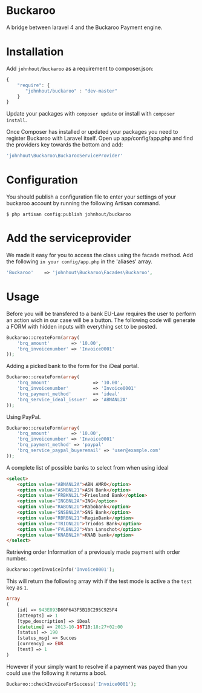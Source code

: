 Buckaroo
========

A bridge between laravel 4 and the Buckaroo Payment engine.


Installation
============

Add `johnhout/buckaroo` as a requirement to composer.json:

```javascript
{
    "require": {
       "johnhout/buckaroo" : "dev-master"
    }
}
```

Update your packages with `composer update` or install with `composer install`.

Once Composer has installed or updated your packages you need to register Buckaroo with Laravel itself. Open up app/config/app.php and find the providers key towards the bottom and add:

```php
'johnhout\Buckaroo\BuckarooServiceProvider'
```

Configuration
=============

You should  publish a configuration file to enter your settings of your buckaroo account by running the following Artisan command.

```
$ php artisan config:publish johnhout/buckaroo
```

Add the serviceprovider
=============
We made it easy for you to access the class using the facade method. Add the following `in your config/app.php` in the 'aliases' array.

```php
'Buckaroo'    => 'johnhout\Buckaroo\Facades\Buckaroo',
```

Usage
=============

Before you will be transfered to a bank EU-Law requires the user to perform an action wich in our case will be a button.
The following code will generate a FORM with hidden inputs with everything set to be posted.
```php
Buckaroo::createForm(array(
	'brq_amount'  		=> '10.00',
	'brq_invoicenumber' => 'Invoice0001'
));
```

Adding a picked bank to the form for the iDeal portal.
```php
Buckaroo::createForm(array(
	'brq_amount'  				=> '10.00',
	'brq_invoicenumber' 		=> 'Invoice0001'
	'brq_payment_method' 		=> 'ideal'
	'brq_service_ideal_issuer' 	=> 'ABNANL2A'
));
```

Using PayPal.
```php
Buckaroo::createForm(array(
	'brq_amount'  		=> '10.00',
	'brq_invoicenumber' => 'Invoice0001'
	'brq_payment_method' => 'paypal'
	'brq_service_paypal_buyeremail' => 'user@example.com'
));
```


A complete list of possible banks to select from when using ideal
```html
<select>
	<option value="ABNANL2A">ABN AMRO</option>
	<option value="ASNBNL21">ASN Bank</option>
	<option value="FRBKNL2L">Friesland Bank</option>
	<option value="INGBNL2A">ING</option>
	<option value="RABONL2U">Rabobank</option>
	<option value="SNSBNL2A">SNS Bank</option>
	<option value="RBRBNL21">RegioBank</option>
	<option value="TRIONL2U">Triodos Bank</option>
	<option value="FVLBNL22">Van Lanschot</option>
	<option value="KNABNL2H">KNAB bank</option>
</select>
```



Retrieving order Information of a previously made payment with order number.
```php
Buckaroo::getInvoiceInfo('Invoice0001');
```
This will return the following array with if the test mode is active a the `test` key as `1`.
```php
Array
(
    [id] => 943E893D60F643F5B1BC295C925F4
    [attempts] => 1
    [type_description] => iDeal
    [datetime] => 2013-10-16T10:18:27+02:00
    [status] => 190
    [status_msg] => Succes
    [currency] => EUR
    [test] => 1
)
```

However if your simply want to resolve if a payment was payed than you could use the following it returns a bool.
```php
Buckaroo::checkInvoiceForSuccess('Invoice0001');
```

